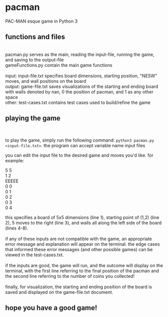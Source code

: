 # pacman
PAC-MAN esque game in Python 3
<br />
## functions and files
<br />
pacman.py 
serves as the main, reading the input-file, running the game, and saving to the output-file <br />
gameFunctions.py
contain the main game functions<br /> <br />
input: input-file.txt
specifies board dimensions, starting position, "NESW" moves, and wall positions on the board <br />
output: game-file.txt
saves visualizations of the starting and ending board with walls denoted by nan, 0 the position of pacman, and 1 as any other space <br />
other: test-cases.txt
contains test cases used to build/refine the game

## playing the game
<br />

to play the game, simply run the following command: `python3 pacman.py <input-file.txt>`. the program can accept variable name input files <br />

you can edit the input file to the desired game and moves you'd like. for example: <br />

5 5 <br />
1 2 <br />
EEEEE <br />
0 0 <br />
0 1 <br />
0 2 <br />
0 3 <br />
0 4 <br />

this specifies a board of 5x5 dimensions (line 1), starting point of (1,2) (line 2), 5 moves to the right (line 3), and walls all along the left side of the board (lines 4-8). <br /><br />
if any of these inputs are not compatible with the game, an appropriate error message and explanation will appear on the terminal. the edge cases that informed these error messages (and other possible games) can be viewed in the test-cases.txt. <br /><br />
if the inputs are good, the game will run, and the outcome will display on the terminal, with the first line referring to the final position of the pacman and the second line referring to the number of coins you collected! <br /><br />
finally, for visualization, the starting and ending position of the board is saved and displayed on the game-file.txt document. <br />

## hope you have a good game!
